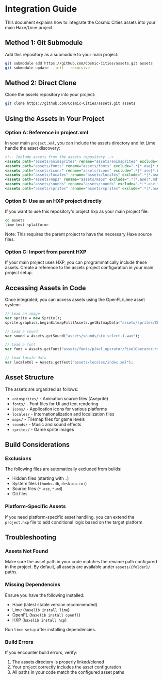 # Integration Guide

This document explains how to integrate the Cosmic Cities assets into your main Haxe/Lime project.

## Method 1: Git Submodule

Add this repository as a submodule to your main project:

```bash
git submodule add https://github.com/Cosmic-Cities/assets.git assets
git submodule update --init --recursive
```

## Method 2: Direct Clone

Clone the assets repository into your project:

```bash
git clone https://github.com/Cosmic-Cities/assets.git assets
```

## Using the Assets in Your Project

### Option A: Reference in project.xml

In your main `project.xml`, you can include the assets directory and let Lime handle the asset discovery:

```xml
<!-- Include assets from the assets repository -->
<assets path="assets/animsprites" rename="assets/animsprites" exclude=".*|*.ase|*.md" />
<assets path="assets/fonts" rename="assets/fonts" exclude=".*|*.ase|*.md" />
<assets path="assets/icons" rename="assets/icons" exclude=".*|*.ase|*.md" />
<assets path="assets/locales" rename="assets/locales" exclude=".*|*.ase|*.md" />
<assets path="assets/maps" rename="assets/maps" exclude=".*|*.ase|*.md" />
<assets path="assets/sounds" rename="assets/sounds" exclude=".*|*.ase|*.md" />
<assets path="assets/sprites" rename="assets/sprites" exclude=".*|*.ase|*.md" />
```

### Option B: Use as an HXP project directly

If you want to use this repository's project.hxp as your main project file:

```bash
cd assets
lime test <platform>
```

Note: This requires the parent project to have the necessary Haxe source files.

### Option C: Import from parent HXP

If your main project uses HXP, you can programmatically include these assets. Create a reference to the assets project configuration in your main project setup.

## Accessing Assets in Code

Once integrated, you can access assets using the OpenFL/Lime asset system:

```haxe
// Load an image
var sprite = new Sprite();
sprite.graphics.beginBitmapFill(Assets.getBitmapData("assets/sprites/CC_ship_001.png"));

// Load a sound
var sound = Assets.getSound("assets/sounds/sfx.select.1.wav");

// Load a font
var font = Assets.getFont("assets/fonts/pixel_operator/PixelOperator.ttf");

// Load locale data
var localeXml = Assets.getText("assets/locales/index.xml");
```

## Asset Structure

The assets are organized as follows:

- `animsprites/` - Animation source files (Aseprite)
- `fonts/` - Font files for UI and text rendering
- `icons/` - Application icons for various platforms
- `locales/` - Internationalization and localization files
- `maps/` - Tilemap files for game levels
- `sounds/` - Music and sound effects
- `sprites/` - Game sprite images

## Build Considerations

### Exclusions

The following files are automatically excluded from builds:
- Hidden files (starting with `.`)
- System files (`thumbs.db`, `desktop.ini`)
- Source files (`*.ase`, `*.md`)
- Git files

### Platform-Specific Assets

If you need platform-specific asset handling, you can extend the `project.hxp` file to add conditional logic based on the target platform.

## Troubleshooting

### Assets Not Found

Make sure the asset path in your code matches the rename path configured in the project. By default, all assets are available under `assets/{folder}/` paths.

### Missing Dependencies

Ensure you have the following installed:
- Haxe (latest stable version recommended)
- Lime (`haxelib install lime`)
- OpenFL (`haxelib install openfl`)
- HXP (`haxelib install hxp`)

Run `lime setup` after installing dependencies.

### Build Errors

If you encounter build errors, verify:
1. The assets directory is properly linked/cloned
2. Your project correctly includes the asset configuration
3. All paths in your code match the configured asset paths

